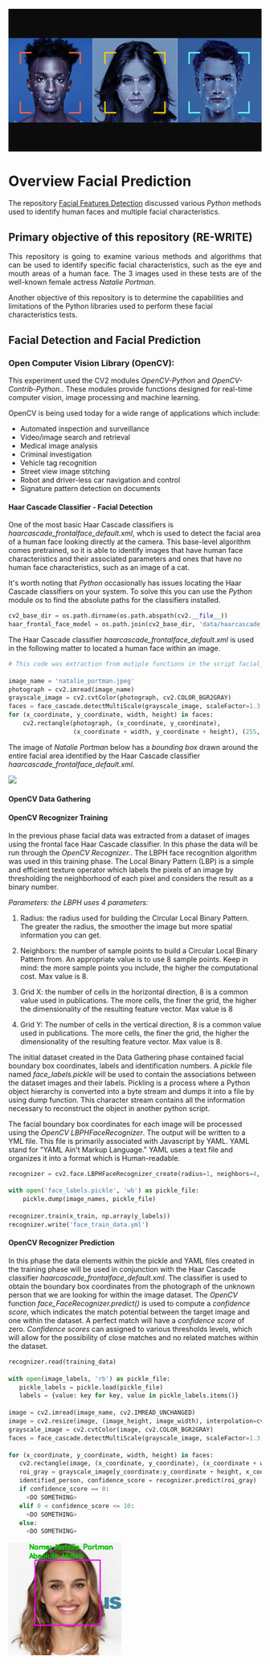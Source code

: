 <p align="center">
  <img src="https://github.com/johnbumgarner/facial_prediction/blob/main/graphic/facial_recognition.png">
</p>

# Overview Facial Prediction

<p align="justify">

The repository [Facial Features Detection](https://github.com/johnbumgarner/facial_features_detection) discussed various <i>Python</i> methods used to identify human faces and multiple facial characteristics.  

</p>

## Primary objective of this repository (RE-WRITE)

<p align="justify">
This repository is going to examine various methods and algorithms that can be used to identify specific facial characteristics, such as the eye and mouth areas of a human face. The 3 images used in these tests are of the well-known female actress <i>Natalie Portman</i>.
  
Another objective of this repository is to determine the capabilities and limitations of the Python libraries used to perform these facial characteristics tests.
</p>

## Facial Detection and Facial Prediction

### Open Computer Vision Library (OpenCV):

<p align="justify">
  
This experiment used the CV2 modules <i>OpenCV-Python</i> and <i>OpenCV-Contrib-Python.</i>. These modules provide functions designed for real-time computer vision, image processing and machine learning. 

OpenCV is being used today for a wide range of applications which include:

- Automated inspection and surveillance
- Video/image search and retrieval
- Medical image analysis
- Criminal investigation
- Vehicle tag recognition
- Street view image stitching
- Robot and driver-less car navigation and control
- Signature pattern detection on documents
</p>

#### Haar Cascade Classifier - Facial Detection

<p align="justify">

One of the most basic Haar Cascade classifiers is <i>haarcascade_frontalface_default.xml</i>, whch is used to detect the facial area of a human face looking directly at the camera. This base-level algorithm comes pretrained, so it is able to identify images that have human face characteristics and their associated parameters and ones that have no human face characteristics, such as an image of a cat. 

It's worth noting that <i>Python</i> occasionally has issues locating the Haar Cascade classifiers on your system.  To solve this you can use the <i>Python</i> module <i>os</i> to find the absolute paths for the classifiers installed.  

```python
cv2_base_dir = os.path.dirname(os.path.abspath(cv2.__file__))
haar_frontal_face_model = os.path.join(cv2_base_dir, 'data/haarcascade_frontalface_default.xml')
```
The Haar Cascade classifier <i>haarcascade_frontalface_default.xml</i> is used in the following matter to located a human face within an image.  

```python
# This code was extraction from mutiple functions in the script facial_features_haar_cascade_classifiers.py

image_name = 'natalie_portman.jpeg'
photograph = cv2.imread(image_name)
grayscale_image = cv2.cvtColor(photograph, cv2.COLOR_BGR2GRAY)
faces = face_cascade.detectMultiScale(grayscale_image, scaleFactor=1.3, minNeighbors=5)
for (x_coordinate, y_coordinate, width, height) in faces:
    cv2.rectangle(photograph, (x_coordinate, y_coordinate),
                  (x_coordinate + width, y_coordinate + height), (255, 0, 255), 2)
```

The image of <i>Natalie Portman</i> below has a <i>bounding box</i> drawn around the entire facial area identified by the Haar Cascade classifier  <i>haarcascade_frontalface_default.xml.</i>

<p align="left">
  <img src="https://github.com/johnbumgarner/facial_detection_prediction-/blob/master/graphic/facial_front_detection.jpg">
</p>

</p>


#### OpenCV Data Gathering




#### OpenCV Recognizer Training
<p align="justify">

In the previous phase facial data was extracted from a dataset of images using the frontal face Haar Cascade classifier.  In this phase the data will be run through the <i>OpenCV Recognizer.</i>. The LBPH face recognition algorithm was used in this training phase.  The Local Binary Pattern (LBP) is a simple and efficient texture operator which labels the pixels of an image by thresholding the neighborhood of each pixel and considers the result as a binary number.

<i>Parameters: the LBPH uses 4 parameters:</i>

1. Radius: the radius used for building the Circular Local Binary Pattern. The greater the radius, the smoother the image but more spatial information you can get.

2. Neighbors: the number of sample points to build a Circular Local Binary Pattern from. An appropriate value is to use 8 sample points. Keep in mind: the more sample points you include, the higher the computational cost. Max value is 8.

3. Grid X: the number of cells in the horizontal direction, 8 is a common value used in publications. The more cells, the finer the grid, the higher the dimensionality of the resulting feature vector. Max value is 8

4. Grid Y: The number of cells in the vertical direction, 8 is a common value used in publications. The more cells, the finer the grid, the higher the dimensionality of the resulting feature vector. Max value is 8.

The initial dataset created in the Data Gathering phase contained facial boundary box coordinates, labels and identification numbers. A <i>pickle</i> file named   <i>face_labels.pickle</i> will be used to contain the associations between the dataset images and their labels. Pickling is a process where a Python object hierarchy is converted into a byte stream and dumps it into a file by using dump function. This character stream contains all the information necessary to reconstruct the object in another python script.   

The facial boundary box coordinates for each image will be processed using the <i>OpenCV LBPHFaceRecognizer</i>. The output will be written to a YML file.  This file is primarily associated with Javascript by YAML.  YAML stand for "YAML Ain't Markup Language." YAML uses a text file and organizes it into a format which is Human-readable. 

```python
recognizer = cv2.face.LBPHFaceRecognizer_create(radius=1, neighbors=4, grid_x=4, grid_y=4)

with open('face_labels.pickle', 'wb') as pickle_file:
    pickle.dump(image_names, pickle_file)
 
recognizer.train(x_train, np.array(y_labels))
recognizer.write('face_train_data.yml')
```
</p>

#### OpenCV Recognizer Prediction
<p align="justify">
  
In this phase the data elements within the pickle and YAML files created in the training phase will be used in conjunction with the Haar Cascade classifier <i>haarcascade_frontalface_default.xml</i>.  The classifier is used to obtain the boundary box coordinates from the photograph of the unknown person that we are looking for within the image dataset. The <i>OpenCV</i> function <i>face_FaceRecognizer.predict()</i> is used to compute a <i>confidence score,</i> which indicates the match potential between the target image and one within the dataset. A perfect match will have a <i>confidence score</i> of zero.  <i>Confidence scores</i> can assigned to various thresholds levels, which will allow for the possibility of close matches and no related matches within the dataset.   

```python
recognizer.read(training_data)

with open(image_labels, 'rb') as pickle_file:
   pickle_labels = pickle.load(pickle_file)
   labels = {value: key for key, value in pickle_labels.items()}
   
image = cv2.imread(image_name, cv2.IMREAD_UNCHANGED)
image = cv2.resize(image, (image_height, image_width), interpolation=cv2.INTER_AREA)
grayscale_image = cv2.cvtColor(image, cv2.COLOR_BGR2GRAY)
faces = face_cascade.detectMultiScale(grayscale_image, scaleFactor=1.3, minNeighbors=8, flags=cv2.CASCADE_SCALE_IMAGE)

for (x_coordinate, y_coordinate, width, height) in faces:
   cv2.rectangle(image, (x_coordinate, y_coordinate), (x_coordinate + width, y_coordinate + height), (255, 0, 255), 2)
   roi_gray = grayscale_image[y_coordinate:y_coordinate + height, x_coordinate:x_coordinate + width]
   identified_person, confidence_score = recognizer.predict(roi_gray)
   if confidence_score == 0:
     <DO SOMETHING>
   elif 0 < confidence_score <= 10:
     <DO SOMETHING>
   else:
     <DO SOMETHING>
```
<p align="left">
  <img src="https://github.com/johnbumgarner/facial_prediction/blob/main/graphic/absolute_match.jpg" width="225" height="225">
</p>

</p>

